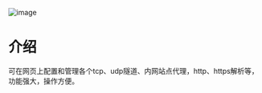 ![image](https://github.com/cnlh/nps/blob/master/image/web2.png?raw=true)
# 介绍

可在网页上配置和管理各个tcp、udp隧道、内网站点代理，http、https解析等，功能强大，操作方便。
